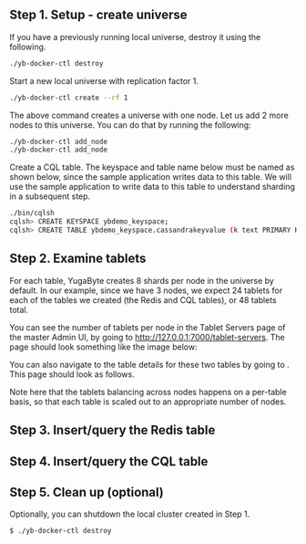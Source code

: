 ## Step 1. Setup - create universe

If you have a previously running local universe, destroy it using the following.

```sh
./yb-docker-ctl destroy
```

Start a new local universe with replication factor 1.

```sh
./yb-docker-ctl create --rf 1 
```

The above command creates a universe with one node. Let us add 2 more nodes to this universe. You can do that by running the following:

```sh
./yb-docker-ctl add_node
./yb-docker-ctl add_node
```


Create a CQL table. The keyspace and table name below must be named as shown below, since the sample application writes data to this table. We will use the sample application to write data to this table to understand sharding in a subsequent step.

```sh
./bin/cqlsh
cqlsh> CREATE KEYSPACE ybdemo_keyspace;
cqlsh> CREATE TABLE ybdemo_keyspace.cassandrakeyvalue (k text PRIMARY KEY, v blob);
```


## Step 2. Examine tablets

For each table, YugaByte creates 8 shards per node in the universe by default. In our example, since we have 3 nodes, we expect 24 tablets for each of the tables we created (the Redis and CQL tables), or 48 tablets total.

You can see the number of tablets per node in the Tablet Servers page of the master Admin UI, by going to http://127.0.0.1:7000/tablet-servers. The page should look something like the image below:

You can also navigate to the table details for these two tables by going to <URL>. This page should look as follows.


Note here that the tablets balancing across nodes happens on a per-table basis, so that each table is scaled out to an appropriate number of nodes.


## Step 3. Insert/query the Redis table

## Step 4. Insert/query the CQL table


## Step 5. Clean up (optional)

Optionally, you can shutdown the local cluster created in Step 1.

```sh
$ ./yb-docker-ctl destroy
```

